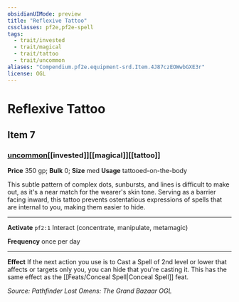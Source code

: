 ```yaml
---
obsidianUIMode: preview
title: "Reflexive Tattoo"
cssclasses: pf2e,pf2e-spell
tags:
  - trait/invested
  - trait/magical
  - trait/tattoo
  - trait/uncommon
aliases: "Compendium.pf2e.equipment-srd.Item.4J87czEOWwbGXE3r"
license: OGL
---
```

# Reflexive Tattoo
## Item 7
### [uncommon](uncommon "Uncommon Rarity Trait")[[invested]][[magical]][[tattoo]]


**Price** 350 gp; 
**Bulk** 0; **Size** med
**Usage** tattooed-on-the-body

This subtle pattern of complex dots, sunbursts, and lines is difficult to make out, as it's a near match for the wearer's skin tone. Serving as a barrier facing inward, this tattoo prevents ostentatious expressions of spells that are internal to you, making them easier to hide.

* * *

**Activate** `pf2:1` Interact (concentrate, manipulate, metamagic)

**Frequency** once per day

* * *

**Effect** If the next action you use is to Cast a Spell of 2nd level or lower that affects or targets only you, you can hide that you're casting it. This has the same effect as the [[Feats/Conceal Spell|Conceal Spell]] feat.

*Source: Pathfinder Lost Omens: The Grand Bazaar*
*OGL*